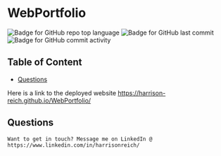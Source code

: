 # WebPortfolio


  ![Badge for GitHub repo top language](https://img.shields.io/github/languages/top/Harrison-Reich/WebPortfolio?style=flat&logo=appveyor) ![Badge for GitHub last commit](https://img.shields.io/github/last-commit/Harrison-Reich/WebPortfolio?style=flat&logo=appveyor) ![Badge for GitHub commit activity](https://img.shields.io/github/commit-activity/w/Harrison-Reich/WebPortfolio?color=purple)


  ## Table of Content

  - [Questions](#questions)

  Here is a link to the deployed website
  https://harrison-reich.github.io/WebPortfolio/
  ## Questions
  
    Want to get in touch? Message me on LinkedIn @ https://www.linkedin.com/in/harrisonreich/
